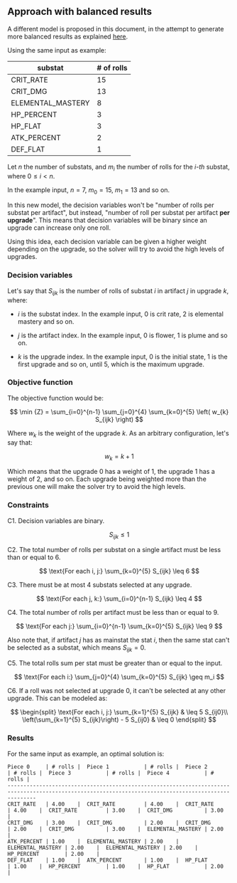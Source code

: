 ## Approach with balanced results

A different model is proposed in this document, in the attempt to generate more balanced results as explained [here](./equip_lp.md).

Using the same input as example:

substat | # of rolls
--------|------------
CRIT_RATE |15
CRIT_DMG |13
ELEMENTAL_MASTERY |8
HP_PERCENT |3
HP_FLAT |3
ATK_PERCENT| 2
DEF_FLAT| 1

Let $n$ the number of substats, and $m_i$ the number of rolls for the _i-th_ substat, where $0\leq i < n$.

In the example input, $n=7$, $m_0=15$, $m_1=13$ and so on.

In this new model, the decision variables won't be "number of rolls per substat per artifact", but instead, "number of roll per substat per artifact **per upgrade**". This means that decision variables will be binary since an upgrade can increase only one roll.

Using this idea, each decision variable can be given a higher weight depending on the upgrade, so the solver will try to avoid the high levels of upgrades.

### Decision variables

Let's say that $S_{ijk}$ is the number of rolls of substat $i$ in artifact $j$ in upgrade $k$, where:

- $i$ is the substat index. In the example input, 0 is crit rate,  2 is elemental mastery and so on.

- $j$ is the artifact index. In the example input, 0 is flower, 1 is plume and so on.

- $k$ is the upgrade index. In the example input, 0 is the initial state, 1 is the first upgrade and so on, until 5, which is the maximum upgrade.

### Objective function

The objective function would be:

$$
\min {Z} = \sum_{i=0}^{n-1} \sum_{j=0}^{4} \sum_{k=0}^{5} \left( w_{k} S_{ijk} \right)
$$

Where $w_{k}$ is the weight of the upgrade $k$. As an arbitrary configuration, let's say that:

$$
w_k = k + 1
$$

Which means that the upgrade 0 has a weight of 1, the upgrade 1 has a weight of 2, and so on. Each upgrade being weighted more than the previous one will make the solver try to avoid the high levels.

### Constraints

C1. Decision variables are binary.

$$
S_{ijk} \leq 1
$$

C2. The total number of rolls per substat on a single artifact must be less than or equal to 6.

$$
\text{For each i, j:} \sum_{k=0}^{5} S_{ijk} \leq 6
$$

C3. There must be at most 4 substats selected at any upgrade.

$$
\text{For each j, k:} \sum_{i=0}^{n-1} S_{ijk} \leq 4
$$

C4. The total number of rolls per artifact must be less than or equal to 9.

$$
\text{For each j:} \sum_{i=0}^{n-1} \sum_{k=0}^{5} S_{ijk} \leq 9
$$

Also note that, if artifact $j$ has as mainstat the stat $i$, then the same stat can't be selected as a substat, which means $S_{ijk} = 0$.

C5. The total rolls sum per stat must be greater than or equal to the input.

$$
\text{For each i:} \sum_{j=0}^{4} \sum_{k=0}^{5} S_{ijk} \geq m_i
$$

C6. If a roll was not selected at upgrade 0, it can't be selected at any other upgrade. This can be modeled as:

$$
\begin{split}
\text{For each i, j:}
\sum_{k=1}^{5} S_{ijk} & \leq 5 S_{ij0}\\
\left(\sum_{k=1}^{5} S_{ijk}\right) - 5 S_{ij0} & \leq 0
\end{split}
$$

### Results
For the same input as example, an optimal solution is:
```
Piece 0     | # rolls |  Piece 1           | # rolls |  Piece 2           | # rolls |  Piece 3           | # rolls |  Piece 4           | # rolls |  
-----------------------------------------------------------------------------------------------------------------------------------------------------
CRIT_RATE   | 4.00    |  CRIT_RATE         | 4.00    |  CRIT_RATE         | 4.00    |  CRIT_RATE         | 3.00    |  CRIT_DMG          | 3.00    |  
CRIT_DMG    | 3.00    |  CRIT_DMG          | 2.00    |  CRIT_DMG          | 2.00    |  CRIT_DMG          | 3.00    |  ELEMENTAL_MASTERY | 2.00    |  
ATK_PERCENT | 1.00    |  ELEMENTAL_MASTERY | 2.00    |  ELEMENTAL_MASTERY | 2.00    |  ELEMENTAL_MASTERY | 2.00    |  HP_PERCENT        | 2.00    |  
DEF_FLAT    | 1.00    |  ATK_PERCENT       | 1.00    |  HP_FLAT           | 1.00    |  HP_PERCENT        | 1.00    |  HP_FLAT           | 2.00    |
```